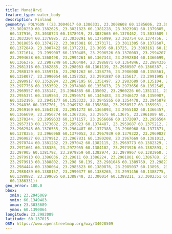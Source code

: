 ```yaml
---
title: Munajärvi
feature_type: water_body
description: Finland
geometry: POLYGON ((23.3004617 60.1386331, 23.3008608 60.1385606, 23.3012761 60.1383269,
  23.3020259 60.1382625, 23.3021823 60.1381228, 23.3023981 60.1379805, 23.3026947
  60.137916, 23.3030723 60.1378919, 23.3032665 60.1378462, 23.3033689 60.1377791,
  23.3033204 60.1376985, 23.3030291 60.1376099, 23.302754 60.1374756, 23.3023549 60.1375132,
  23.3018856 60.1374272, 23.3015081 60.1373171, 23.3011305 60.1372607, 23.3009741
  60.1372849, 23.3007422 60.1372231, 23.3005 60.13725, 23.3003161 60.1371802, 23.3000787
  60.1371614, 23.2999007 60.1370405, 23.2996526 60.1370083, 23.2994207 60.1369465,
  23.2994638 60.1368498, 23.2994261 60.1367343, 23.2992804 60.1366699, 23.2991024
  60.1366376, 23.2987249 60.1366484, 23.2986871 60.1364846, 23.2984336 60.1364308,
  23.2981316 60.1362885, 23.298083 60.1361139, 23.2980507 60.1360387, 23.297905 60.1360253,
  23.2980129 60.1359716, 23.2981262 60.1358776, 23.2986008 60.1358561, 23.2988274
  60.1358077, 23.2990054 60.1357352, 23.2991887 60.135617, 23.2991995 60.1354962,
  23.2990917 60.1352894, 23.2987195 60.1351497, 23.2983689 60.135104, 23.2979859 60.1352195,
  23.2977756 60.1353592, 23.2974088 60.1353673, 23.2973656 60.1352545, 23.297274 60.1351605,
  23.2969557 60.135147, 23.2964865 60.135002, 23.2960226 60.1351121, 23.2956504 60.1350342,
  23.2955371 60.1349563, 23.2950571 60.1349483, 23.2946472 60.1350987, 23.2945069
  60.1352195, 23.2945177 60.1353323, 23.2945555 60.1354478, 23.2945878 60.135566,
  23.294836 60.1357701, 23.2949762 60.1358588, 23.2950517 60.1359931, 23.2950625 60.1362133,
  23.2949169 60.1364228, 23.2951272 60.1365893, 23.2955102 60.1366457, 23.2956073
  60.1366699, 23.2956774 60.1367316, 23.29575 60.13675, 23.2961089 60.1368525, 23.296001
  60.1370244, 23.2959633 60.1371157, 23.2956666 60.1372097, 23.2956504 60.1372903,
  23.2957313 60.1373682, 23.295823 60.1374487, 23.2959687 60.1375212, 23.2962383 60.1375374,
  23.2962545 60.1376555, 23.2964487 60.1377388, 23.2966968 60.1377871, 23.2966698
  60.1378355, 23.2966968 60.1379053, 23.2967939 60.1379322, 23.2969827 60.1379107,
  23.2969827 60.1379912, 23.2967831 60.1380208, 23.2967669 60.1381013, 23.296891 60.1381336,
  23.2970744 60.1381282, 23.297042 60.1382115, 23.2969773 60.1382329, 23.297069 60.1383377,
  23.2971661 60.138386, 23.2972955 60.1384102, 23.2973926 60.1382893, 23.2976353 60.1382222,
  23.297905 60.1381792, 23.2979859 60.1382974, 23.2979967 60.1383968, 23.2978942 60.1385149,
  23.2979913 60.1386036, 23.29811 60.1386224, 23.2981801 60.1386788, 23.2981046 60.138805,
  23.2979913 60.1388802, 23.298 60.139, 23.2981046 60.1389769, 23.2982718 60.1389795,
  23.2984444 60.1390064, 23.2985523 60.1389876, 23.2985037 60.13895, 23.2986224 60.1388721,
  23.2988489 60.1388157, 23.2990377 60.1388265, 23.2991456 60.1388775, 23.2993128
  60.1388882, 23.299685 60.1388748, 23.300014 60.1388211, 23.3002351 60.1387889, 23.3004617
  60.1386331))
geo_error: 100.0
bbox:
  xmin: 23.2945069
  ymin: 60.1349483
  xmax: 23.3033689
  ymax: 60.1390064
longitude: 23.2982089
latitude: 60.137015
OSM: https://www.openstreetmap.org/way/34028509
---
```

